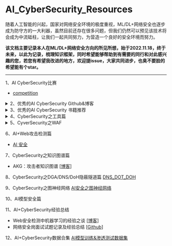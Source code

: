 # AI_CyberSecurity_Resources
随着人工智能的兴起，国家对网络安全环境的极度重视，ML/DL+网络安全也逐步成为防守方的一大利器，虽然目前还存在很多问题，但我们仍然可以预见该技术将会成为中流砥柱，让我们一起共同努力，为营造一个良好的安全环境而努力。  

**该文档主要记录本人在ML/DL+网络安全方向的所见所想，始于2022.11.18，终于未来，以此为记录，梳理知识框架，同时希望能够帮助到有需要的同行和对此感兴趣的您，若您有希望我改进的地方，欢迎提issue，大家共同进步，也臭不要脸的希望能有个star。**

---

1、AI CyberSecurity比赛

* [competition](https://github.com/XMoyas/AI_CyberSecurity_Resources/tree/main/AI4competition)

<details>
<summary>2、优秀的AI CyberSecurity Github&博客</summary>
    
* 我的AI安全检测学习笔记 [[博客](https://4o4notfound.org/index.php/archives/127/)]
* dataRisk-detection-resources [[Github](https://github.com/LiaoWenzhe/dataRisk-detection-resources/blob/main/README_zh-CN.md)] 
* 网络安全中机器学习大合集 [[Github](https://github.com/jivoi/awesome-ml-for-cybersecurity/blob/master/README_ch.md)]
* web安全攻防实战 [[Github](https://github.com/hongriSec/Web-Security-Attack)]
</details>


<details>
<summary>3、优秀的AI CyberSecurity 书籍推荐</summary>
    
* 《Web安全之机器学习入门》
* 《Web安全之深度学习实战》
* 《Web安全之强化学习与GAN》
</details>

<details>
<summary>4、CyberSecurity之工具篇</summary>
    
* 开源WAF工具：[ModSecurity](http://www.modsecurity.cn/)
* XSS注入工具：[Nikto](https://github.com/sullo/nikto)，	[OWASP Xenotix XSS](https://github.com/ajinabraham/OWASP-Xenotix-XSS-Exploit-Framework)、XSSChop、Libinjection
* SQLi工具：SQLMap、Libinjection、SQLChop、JSQL injection、超级SQL注入工具
* 开源IDS工具：Snort、Suricata、Zeek、OSSEC
* Google基于深度学习的文件类型识别：[magika](https://github.com/google/magika)
</details>


<details>
<summary>5、CyverSecurity之WAF</summary>
    
* 腾迅WAF： WAF建设运营及AI应用实践 [[技术文章](https://security.tencent.com/index.php/blog/msg/145)
* 开源WAF工具：ModSecurity [[官网](http://www.modsecurity.cn/)]
* Fortinet WAF： FortiWeb Release 6.0: AI-based Machine Learing for Advanced Threat Detection [[技术文章](https://www.fortinet.com/blog/business-and-technology/fortiweb-release-6-0--ai-based-machine-learning-for-advanced-thr)]
* 阿里云WAF: 揭秘阿里云WAF背后神秘的AI智能防御体系 [[技术文章](https://developer.aliyun.com/article/723263?spm=a2c6h.14164896.0.0.7cc13a49u3CTps)]
</details>

6、AI+Web攻击检测篇
* [AI 安全](https://github.com/XMoyas/AI_CyberSecurity_Resources/tree/main/AI4WebCyber)


7、CyberSecurity之知识图谱篇
- AKG：攻击者知识图谱 [[博客](https://4o4notfound.org/index.php/category/%E5%AE%89%E5%85%A8%E7%AE%97%E6%B3%95/)]


8、CyberSecurity之DGA/DNS/DoH隐蔽隧道篇
[DNS_DOT_DOH](https://github.com/XMoyas/AI_CyberSecurity_Resources/tree/main/AI4WebCyber/DNS_DOH)


9、CyberSecurity之图神经网络
[AI安全之图神经网络](https://github.com/XMoyas/AI_CyberSecurity_Resources/tree/main/AI4GNN)  


10、AI模型安全篇


11、AI+CyberSecurity经验总结  
   - Web安全检测中机器学习的经验之谈 [[博客](https://iami.xyz/ML-IN-Webshell-Detection-Advantages-And-Disadvantages/)]
   - 网络安全岗面试试题记录及经验总结 [[Github](https://github.com/vvmdx/Sec-Interview-4-2023)]


12、AI+CyberSecurity数据合集
[AI模型训练&渗透测试数据集](https://github.com/XMoyas/AI_CyberSecurity_Resources/tree/main/Dataset)
